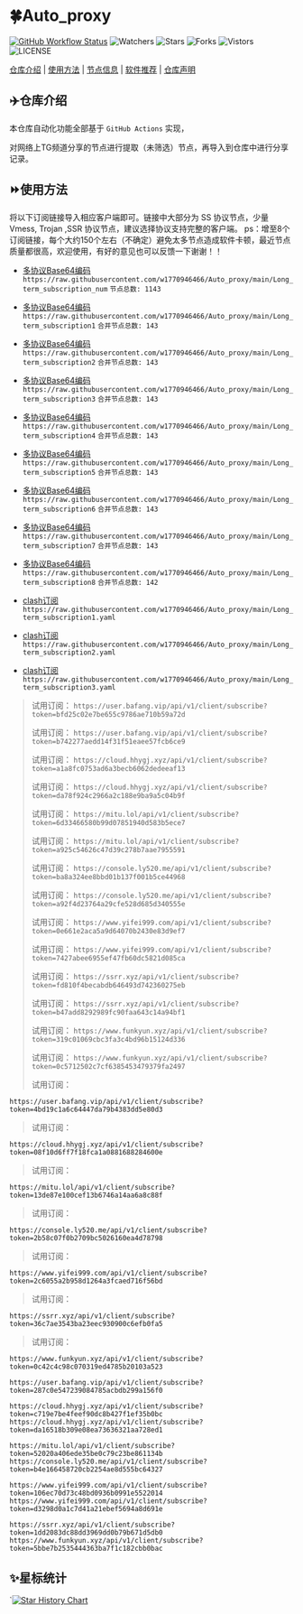 # 🍀Auto_proxy
[![GitHub Workflow Status](https://img.shields.io/github/workflow/status/w1770946466/Auto_proxy/sub_merge?label=sub_merge)](https://github.com/w1770946466/Auto_proxy/actions/workflows/main.yml) 
![Watchers](https://img.shields.io/github/watchers/w1770946466/Auto_proxy) ![Stars](https://img.shields.io/github/stars/w1770946466/Auto_proxy) ![Forks](https://img.shields.io/github/forks/w1770946466/Auto_proxy) ![Vistors](https://visitor-badge.laobi.icu/badge?page_id=w1770946466.Auto_proxy) ![LICENSE](https://img.shields.io/badge/license-CC%20BY--SA%204.0-green.svg)

[仓库介绍](https://github.com/w1770946466/Auto_proxy#仓库介绍) | [使用方法](https://github.com/w1770946466/Auto_proxy#使用方法) | [节点信息](https://github.com/w1770946466/Auto_proxy#节点信息) | [软件推荐](https://github.com/w1770946466/Auto_proxy#客户端选择) | [仓库声明](https://github.com/w1770946466/Auto_proxy#仓库声明)

## ✈️仓库介绍
本仓库自动化功能全部基于 `GitHub Actions` 实现，

对网络上TG频道分享的节点进行提取（未筛选）节点，再导入到仓库中进行分享记录。

## ⏩使用方法
将以下订阅链接导入相应客户端即可。链接中大部分为 SS 协议节点，少量 Vmess, Trojan ,SSR 协议节点，建议选择协议支持完整的客户端。
ps：增至8个订阅链接，每个大约150个左右（不确定）避免太多节点造成软件卡顿，最近节点质量都很高，欢迎使用，有好的意见也可以反馈一下谢谢！！

- [多协议Base64编码](https://raw.githubusercontent.com/w1770946466/Auto_proxy/main/Long_term_subscription1)
`https://raw.githubusercontent.com/w1770946466/Auto_proxy/main/Long_term_subscription_num`
`节点总数: 1143`

- [多协议Base64编码](https://raw.githubusercontent.com/w1770946466/Auto_proxy/main/Long_term_subscription1)
`https://raw.githubusercontent.com/w1770946466/Auto_proxy/main/Long_term_subscription1`
`合并节点总数: 143`

- [多协议Base64编码](https://raw.githubusercontent.com/w1770946466/Auto_proxy/main/Long_term_subscription2)
`https://raw.githubusercontent.com/w1770946466/Auto_proxy/main/Long_term_subscription2`
`合并节点总数: 143`

- [多协议Base64编码](https://raw.githubusercontent.com/w1770946466/Auto_proxy/main/Long_term_subscription3)
`https://raw.githubusercontent.com/w1770946466/Auto_proxy/main/Long_term_subscription3`
`合并节点总数: 143`

- [多协议Base64编码](https://raw.githubusercontent.com/w1770946466/Auto_proxy/main/Long_term_subscription4)
`https://raw.githubusercontent.com/w1770946466/Auto_proxy/main/Long_term_subscription4`
`合并节点总数: 143`

- [多协议Base64编码](https://raw.githubusercontent.com/w1770946466/Auto_proxy/main/Long_term_subscription5)
`https://raw.githubusercontent.com/w1770946466/Auto_proxy/main/Long_term_subscription5`
`合并节点总数: 143`

- [多协议Base64编码](https://raw.githubusercontent.com/w1770946466/Auto_proxy/main/Long_term_subscription6)
`https://raw.githubusercontent.com/w1770946466/Auto_proxy/main/Long_term_subscription6`
`合并节点总数: 143`

- [多协议Base64编码](https://raw.githubusercontent.com/w1770946466/Auto_proxy/main/Long_term_subscription7)
`https://raw.githubusercontent.com/w1770946466/Auto_proxy/main/Long_term_subscription7`
`合并节点总数: 143`

- [多协议Base64编码](https://raw.githubusercontent.com/w1770946466/Auto_proxy/main/Long_term_subscription8)
`https://raw.githubusercontent.com/w1770946466/Auto_proxy/main/Long_term_subscription8`
`合并节点总数: 142`

- [clash订阅](https://raw.githubusercontent.com/w1770946466/Auto_proxy/main/Long_term_subscription2.yaml)
`https://raw.githubusercontent.com/w1770946466/Auto_proxy/main/Long_term_subscription1.yaml`

- [clash订阅](https://raw.githubusercontent.com/w1770946466/Auto_proxy/main/Long_term_subscription2.yaml)
`https://raw.githubusercontent.com/w1770946466/Auto_proxy/main/Long_term_subscription2.yaml`

- [clash订阅](https://raw.githubusercontent.com/w1770946466/Auto_proxy/main/Long_term_subscription3.yaml)
`https://raw.githubusercontent.com/w1770946466/Auto_proxy/main/Long_term_subscription3.yaml`



>
>试用订阅：
`https://user.bafang.vip/api/v1/client/subscribe?token=bfd25c02e7be655c9786ae710b59a72d`
>
>试用订阅：
`https://user.bafang.vip/api/v1/client/subscribe?token=b742277aedd14f31f51eaee57fcb6ce9`
>
>试用订阅：
`https://cloud.hhygj.xyz/api/v1/client/subscribe?token=a1a8fc0753ad6a3becb6062dedeeaf13`
>
>试用订阅：
`https://cloud.hhygj.xyz/api/v1/client/subscribe?token=da78f924c2966a2c188e9ba9a5c04b9f`
>
>试用订阅：
`https://mitu.lol/api/v1/client/subscribe?token=6d33466580b99d07851940d583b5ece7`
>
>试用订阅：
`https://mitu.lol/api/v1/client/subscribe?token=a925c54626c47d39c278b7aae7955591`
>
>试用订阅：
`https://console.ly520.me/api/v1/client/subscribe?token=ba8a324ee8bbd01b137f001b5ce44968`
>
>试用订阅：
`https://console.ly520.me/api/v1/client/subscribe?token=a92f4d23764a29cfe528d685d340555e`
>
>试用订阅：
`https://www.yifei999.com/api/v1/client/subscribe?token=0e661e2aca5a9d64070b2430e83d9ef7`
>
>试用订阅：
`https://www.yifei999.com/api/v1/client/subscribe?token=7427abee6955ef47fb60dc5821d085ca`
>
>试用订阅：
`https://ssrr.xyz/api/v1/client/subscribe?token=fd810f4becabdb646493d742360275eb`
>
>试用订阅：
`https://ssrr.xyz/api/v1/client/subscribe?token=b47add8292989fc90faa643c14a94bf1`
>
>试用订阅：
`https://www.funkyun.xyz/api/v1/client/subscribe?token=319c01069cbc3fa3c4bd96b15124d336`
>
>试用订阅：
`https://www.funkyun.xyz/api/v1/client/subscribe?token=0c5712502c7cf6385453479379fa2497`
>
>试用订阅：


>
`https://user.bafang.vip/api/v1/client/subscribe?token=4bd19c1a6c64447da79b4383dd5e80d3`
>
>试用订阅：


>
`https://cloud.hhygj.xyz/api/v1/client/subscribe?token=08f10d6ff7f18fca1a0881688284600e`
>
>试用订阅：


>
`https://mitu.lol/api/v1/client/subscribe?token=13de87e100cef13b6746a14aa6a8c88f`
>
>试用订阅：


>
`https://console.ly520.me/api/v1/client/subscribe?token=2b58c07f0b2709bc5026160ea4d78798`
>
>试用订阅：


>
`https://www.yifei999.com/api/v1/client/subscribe?token=2c6055a2b958d1264a3fcaed716f56bd`
>
>试用订阅：


>
`https://ssrr.xyz/api/v1/client/subscribe?token=36c7ae3543ba23eec930900c6efb0fa5`
>
>试用订阅：


>
`https://www.funkyun.xyz/api/v1/client/subscribe?token=0c42c4c98c070319ed4785b20103a523`
>
`https://user.bafang.vip/api/v1/client/subscribe?token=287c0e547239084785acbdb299a156f0`


>


`https://cloud.hhygj.xyz/api/v1/client/subscribe?token=c719e7be4feef90dc8b427f1ef35b0bc`
`https://cloud.hhygj.xyz/api/v1/client/subscribe?token=da16518b309e08ea73636321aa728ed1`


>


`https://mitu.lol/api/v1/client/subscribe?token=52020a406ede35be0c79c23be861134b`
`https://console.ly520.me/api/v1/client/subscribe?token=b4e166458720cb2254ae8d555bc64327`


>


`https://www.yifei999.com/api/v1/client/subscribe?token=106ec70d73c48bd0936b0991e5522014`
`https://www.yifei999.com/api/v1/client/subscribe?token=d3298d0a1c7d41a21ebef5694a8d691e`


>


`https://ssrr.xyz/api/v1/client/subscribe?token=1dd2083dc88dd3969dd0b79b671d5db0`
`https://www.funkyun.xyz/api/v1/client/subscribe?token=5bbe7b2535444363ba7f1c182cbb0bac`







































## ✨星标统计
`[![Star History Chart](https://api.star-history.com/svg?repos=w1770946466/Auto_proxy&type=Date)](https://star-history.com/#w1770946466/Auto_proxy&Date)
